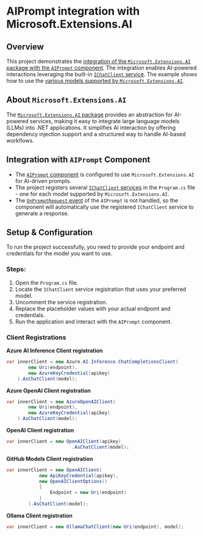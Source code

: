 # AIPrompt integration with Microsoft.Extensions.AI

## Overview

This project demonstrates the [integration of the `Microsoft.Extensions.AI` package with the `AIPrompt` component](https://www.telerik.com/blazor-ui/documentation/common-features/microsoft-extensions-ai-integration). The integration enables AI-powered interactions leveraging the built-in [`IChatClient` service](https://learn.microsoft.com/en-us/dotnet/api/microsoft.extensions.ai.ichatclient?view=net-9.0-pp). The example shows how to use the [various models supported by `Microsoft.Extensions.AI`](https://devblogs.microsoft.com/dotnet/introducing-microsoft-extensions-ai-preview/#chat). 

## About `Microsoft.Extensions.AI`

The [`Microsoft.Extensions.AI` package](https://learn.microsoft.com/en-us/dotnet/api/microsoft.extensions.ai?view=net-9.0-pp) provides an abstraction for AI-powered services, making it easy to integrate large language models (LLMs) into .NET applications. It simplifies AI interaction by offering dependency injection support and a structured way to handle AI-based workflows.

## Integration with `AIPrompt` Component

- The [`AIPrompt` component](https://www.telerik.com/blazor-ui/documentation/components/aiprompt/overview) is configured to use `Microsoft.Extensions.AI` for AI-driven prompts.
- The project registers several [`IChatClient` services](https://learn.microsoft.com/en-us/dotnet/api/microsoft.extensions.ai.ichatclient?view=net-9.0-pp) in the `Program.cs` file - one for each model supported by `Microsoft.Extensions.AI`.
- The [`OnPromptRequest` event](https://www.telerik.com/blazor-ui/documentation/components/aiprompt/events#onpromptrequest) of the `AIPrompt` is not handled, so the component will automatically use the registered `IChatClient` service to generate a response.

## Setup & Configuration

To run the project successfully, you need to provide your endpoint and credentials for the model you want to use.

### Steps:

1. Open the `Program.cs` file.
2. Locate the `IChatClient` service registration that uses your preferred model.
3. Uncomment the service registration.
3. Replace the placeholder values with your actual endpoint and credentials.
4. Run the application and interact with the `AIPrompt` component.

### Client Registrations

**Azure AI Inference Client registration**

```csharp
var innerClient = new Azure.AI.Inference.ChatCompletionsClient(
        new Uri(endpoint),
        new AzureKeyCredential(apikey)
    ).AsChatClient(model);
```

**Azure OpenAI Client registration**

```csharp
var innerClient = new AzureOpenAIClient(
        new Uri(endpoint),
        new AzureKeyCredential(apikey)
    ).AsChatClient(model);
```

**OpenAI Client registration**

```csharp
var innerClient = new OpenAIClient(apikey)
                        .AsChatClient(model);
```

**GitHub Models Client registration**

```csharp
var innerClient = new OpenAIClient(
			new ApiKeyCredential(apikey),
			new OpenAIClientOptions()
			{
				Endpoint = new Uri(endpoint)
			}
		).AsChatClient(model);
```

**Ollama Client registration**
```csharp 
var innerClient = new OllamaChatClient(new Uri(endpoint), model);
```
